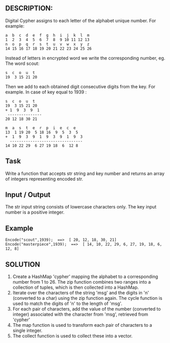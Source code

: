 ## DESCRIPTION:

Digital Cypher assigns to each letter of the alphabet unique number. For example:

```
a  b  c  d  e  f  g  h  i  j  k  l  m
1  2  3  4  5  6  7  8  9 10 11 12 13
n  o  p  q  r  s  t  u  v  w  x  y  z
14 15 16 17 18 19 20 21 22 23 24 25 26
```

Instead of letters in encrypted word we write the corresponding number, eg. The word scout:

```
s  c  o  u  t
19  3 15 21 20
```

Then we add to each obtained digit consecutive digits from the key. For example. In case of key equal to 1939 :

```
s  c  o  u  t
19  3 15 21 20
+ 1  9  3  9  1
 ---------------
20 12 18 30 21

m  a  s  t  e  r  p  i  e  c  e
13  1 19 20  5 18 16  9  5  3  5
+  1  9  3  9  1  9  3  9  1  9  3
  --------------------------------
14 10 22 29  6 27 19 18  6  12 8
```

## Task
Write a function that accepts str string and key number and returns an array of integers representing encoded str.

## Input / Output
The str input string consists of lowercase characters only.
The key input number is a positive integer.

## Example

```
Encode("scout",1939);  ==>  [ 20, 12, 18, 30, 21]
Encode("masterpiece",1939);  ==>  [ 14, 10, 22, 29, 6, 27, 19, 18, 6, 12, 8]
```


## SOLUTION

1. Create a HashMap 'cypher' mapping the alphabet to a corresponding number from 1 to 26. The zip function combines two ranges into a collection of tuples, which is then collected into a HashMap.
2. Iterate over the characters of the string 'msg' and the digits in 'n' (converted to a char) using the zip function again. The cycle function is used to match the digits of 'n' to the length of 'msg'.
3. For each pair of characters, add the value of the number (converted to integer) associated with the character from 'msg', retrieved from 'cypher'
4. The map function is used to transform each pair of characters to a single integer.
5. The collect function is used to collect these into a vector.